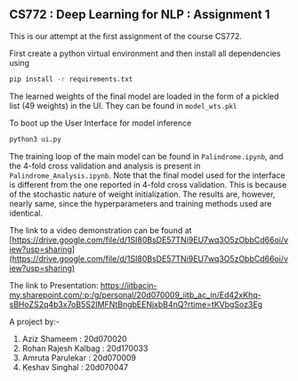 ## CS772 : Deep Learning for NLP : Assignment 1

This is our attempt at the first assignment of the course CS772.  

First create a python virtual environment and then install all dependencies using

```bash
pip install -r requirements.txt
```

The learned weights of the final model are loaded in the form of a pickled list (49 weights) in the UI. They can be found in `model_wts.pkl`

To boot up the User Interface for model inference    

```bash
python3 ui.py
```

The training loop of the main model can be found in `Palindrome.ipynb`, and the 4-fold cross validation and analysis is present in `Palindrome_Analysis.ipynb`. Note that the final model used for the interface is different from the one reported in 4-fold cross validation. This is because of the stochastic nature of weight initialization. The results are, however,  nearly same, since the hyperparameters and training methods used are identical.

The link to a video demonstration can be found at  
[https://drive.google.com/file/d/1SI80BsDE57TNi9EU7wq3O5zObbCd66oi/view?usp=sharing](https://drive.google.com/file/d/1SI80BsDE57TNi9EU7wq3O5zObbCd66oi/view?usp=sharing)  

The link to Presentation:
https://iitbacin-my.sharepoint.com/:p:/g/personal/20d070009_iitb_ac_in/Ed42xKhq-sBHoZS2q4b3x7oB5S2IMFNtBngbEENjxbB4nQ?rtime=tKVbgSoz3Eg

A project by:-

1) Aziz Shameem : 20d070020  
2) Rohan Rajesh Kalbag : 20d170033  
3) Amruta Parulekar : 20d070009  
4) Keshav Singhal : 20d070047
